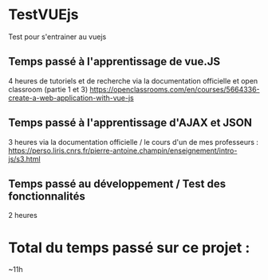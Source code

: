 # TestVUEjs
Test pour s'entrainer au vuejs

## Temps passé à l'apprentissage de vue.JS
4 heures de tutoriels et de recherche via la documentation officielle et open classroom (partie 1 et 3)
https://openclassrooms.com/en/courses/5664336-create-a-web-application-with-vue-js

## Temps passé à l'apprentissage d'AJAX et JSON
3 heures via la documentation officielle / le cours d'un de mes professeurs : 
https://perso.liris.cnrs.fr/pierre-antoine.champin/enseignement/intro-js/s3.html

## Temps passé au développement / Test des fonctionnalités
2 heures

# Total du temps passé sur ce projet :
~11h
